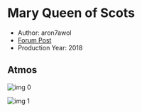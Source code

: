 # Mary Queen of Scots

* Author: aron7awol
* [Forum Post](https://www.avsforum.com/threads/bass-eq-for-filtered-movies.2995212/post-57632844)
* Production Year: 2018

## Atmos

![img 0](https://i.imgur.com/y1FFNww.jpg)

![img 1](https://i.imgur.com/WxXtmJR.jpg)

